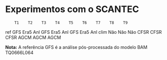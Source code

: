 # Experimentos com o SCANTEC

        T1    T2    T3    T4    T5    T6    T7    T8    T9
ref     GFS   Era5  Anl   GFS   Era5  Anl   GFS   Era5  Anl
clim    Não   Não   Não   CFSR  CFSR  CFSR  AGCM  AGCM  AGCM

**Nota:** A referência GFS é a análise pós-processada do modelo BAM TQ0666L064
